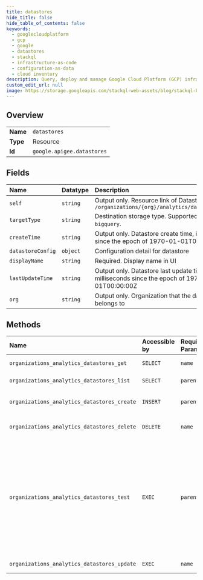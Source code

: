 ```yaml
---
title: datastores
hide_title: false
hide_table_of_contents: false
keywords:
  - googlecloudplatform
  - gcp
  - google
  - datastores
  - stackql
  - infrastructure-as-code
  - configuration-as-data
  - cloud inventory
description: Query, deploy and manage Google Cloud Platform (GCP) infrastructure and resources using SQL
custom_edit_url: null
image: https://storage.googleapis.com/stackql-web-assets/blog/stackql-blog-post-featured-image.png
---
```

  
    

## Overview
<table><tbody>
<tr><td><b>Name</b></td><td><code>datastores</code></td></tr>
<tr><td><b>Type</b></td><td>Resource</td></tr>
<tr><td><b>Id</b></td><td><code>google.apigee.datastores</code></td></tr>
</tbody></table>

## Fields
| Name | Datatype | Description |
|:-----|:---------|:------------|
| `self` | `string` | Output only. Resource link of Datastore. Example: `/organizations/{org}/analytics/datastores/{uuid}` |
| `targetType` | `string` | Destination storage type. Supported types `gcs` or `bigquery`. |
| `createTime` | `string` | Output only. Datastore create time, in milliseconds since the epoch of 1970-01-01T00:00:00Z |
| `datastoreConfig` | `object` | Configuration detail for datastore |
| `displayName` | `string` | Required. Display name in UI |
| `lastUpdateTime` | `string` | Output only. Datastore last update time, in milliseconds since the epoch of 1970-01-01T00:00:00Z |
| `org` | `string` | Output only. Organization that the datastore belongs to |
## Methods
| Name | Accessible by | Required Params | Description |
|:-----|:--------------|:----------------|:------------|
| `organizations_analytics_datastores_get` | `SELECT` | `name` | Get a Datastore |
| `organizations_analytics_datastores_list` | `SELECT` | `parent` | List Datastores |
| `organizations_analytics_datastores_create` | `INSERT` | `parent` | Create a Datastore for an org |
| `organizations_analytics_datastores_delete` | `DELETE` | `name` | Delete a Datastore from an org. |
| `organizations_analytics_datastores_test` | `EXEC` | `parent` | Test if Datastore configuration is correct. This includes checking if credentials provided by customer have required permissions in target destination storage |
| `organizations_analytics_datastores_update` | `EXEC` | `name` | Update a Datastore |
